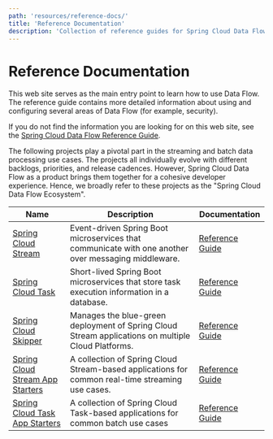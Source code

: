 ```yaml
---
path: 'resources/reference-docs/'
title: 'Reference Documentation'
description: 'Collection of reference guides for Spring Cloud Data Flow'
---
```


# Reference Documentation

This web site serves as the main entry point to learn how to use Data Flow.
The reference guide contains more detailed information about using and configuring several areas of Data Flow (for example, security).

If you do not find the information you are looking for on this web site, see the [Spring Cloud Data Flow Reference Guide](https://docs.spring.io/spring-cloud-dataflow/docs/current/reference/htmlsingle/).

The following projects play a pivotal part in the streaming and batch data processing use cases.
The projects all individually evolve with different backlogs, priorities, and release cadences. However, Spring Cloud Data Flow as a product brings them together for a cohesive developer experience.
Hence, we broadly refer to these projects as the "Spring Cloud Data Flow Ecosystem".

| Name                                                                                          | Description                                                                                         | Documentation                                                                                                                  |
| --------------------------------------------------------------------------------------------- | --------------------------------------------------------------------------------------------------- | ------------------------------------------------------------------------------------------------------------------------------ |
| [Spring Cloud Stream](https://spring.io/projects/spring-cloud-stream)                         | Event-driven Spring Boot microservices that communicate with one another over messaging middleware. | [Reference Guide](https://cloud.spring.io/spring-cloud-static/spring-cloud-stream/2.2.1.RELEASE/spring-cloud-stream.html)      |
| [Spring Cloud Task](https://spring.io/projects/spring-cloud-task)                             | Short-lived Spring Boot microservices that store task execution information in a database.          | [Reference Guide](https://docs.spring.io/spring-cloud-task/docs/%task-version%/reference/htmlsingle/)                          |
| [Spring Cloud Skipper](https://cloud.spring.io/spring-cloud-skipper/)                         | Manages the blue-green deployment of Spring Cloud Stream applications on multiple Cloud Platforms.  | [Reference Guide](https://docs.spring.io/spring-cloud-skipper/docs/%skipper-version%/reference/htmlsingle/#getting-started)    |
| [Spring Cloud Stream App Starters](https://cloud.spring.io/spring-cloud-stream-app-starters/) | A collection of Spring Cloud Stream-based applications for common real-time streaming use cases.    | [Reference Guide](https://docs.spring.io/spring-cloud-stream-app-starters/docs/%streaming-apps-version%/reference/htmlsingle/) |
| [Spring Cloud Task App Starters](https://cloud.spring.io/spring-cloud-task-app-starters/)     | A collection of Spring Cloud Task-based applications for common batch use cases                     | [Reference Guide](https://docs.spring.io/spring-cloud-task-app-starters/docs/%batch-apps-version%/reference/htmlsingle/)       |
